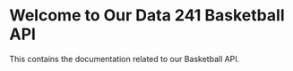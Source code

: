 # Welcome to Our Data 241 Basketball API

This contains the documentation related to our Basketball API.


